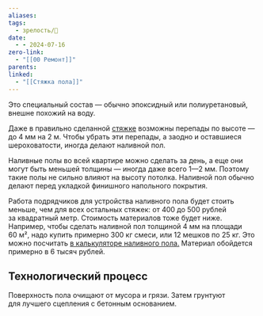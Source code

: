 ```yaml
---
aliases: 
tags:
  - зрелость/🌱
date:
  - - 2024-07-16
zero-link:
  - "[[00 Ремонт]]"
parents: 
linked:
  - "[[Стяжка пола]]"
---
```

Это специальный состав — обычно эпоксидный или полиуретановый, внешне похожий на воду.

Даже в правильно сделанной [стяжке](Стяжка%20пола.md) возможны перепады по высоте — до 4 мм на 2 м. Чтобы убрать эти перепады, а заодно и оставшиеся шероховатости, иногда делают наливной пол.

Наливные полы во всей квартире можно сделать за день, а еще они могут быть меньшей толщины — иногда даже всего 1—2 мм. Поэтому такие полы не сильно влияют на высоту потолка. Наливной пол обычно делают перед укладкой финишного напольного покрытия.

Работа подрядчиков для устройства наливного пола будет стоить меньше, чем для всех остальных стяжек: от 400 до 500 рублей за квадратный метр. Стоимость материалов тоже будет ниже. Например, чтобы сделать наливной пол толщиной 4 мм на площади 60 м², надо купить примерно 300 кг смеси, или 12 мешков по 25 кг. Это можно посчитать [в калькуляторе наливного пола.](https://m-delivery.ru/expense_9789.php) Материал обойдется примерно в 6 тысяч рублей.
## Технологический процесс
Поверхность пола очищают от мусора и грязи. Затем грунтуют для лучшего сцепления с бетонным основанием.

